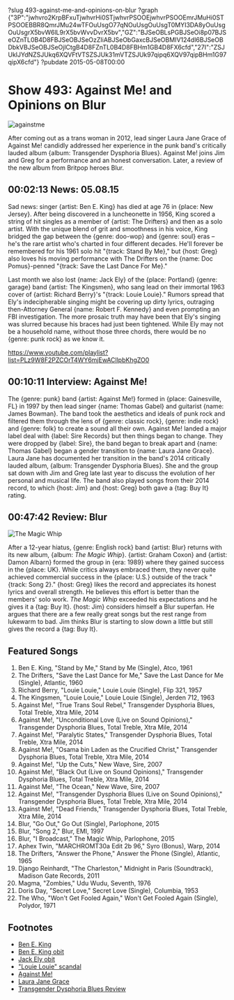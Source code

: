 ?slug 493-against-me-and-opinions-on-blur
?graph {"3P":"jwhvro2KrpBFxuTjwhvrHi0STjwhvrPSOOEjwhvrPSOOEmrJMuHi0STPSOOEBBR8QmrJMu24wTFOuUsgO77qNOuUsgOuUsgT0MYI3DA8yOuUsgOuUsgrX5bvW6lL9rX5bvWvvDvrX5bv","GZ":"BJSeOBLsPGBJSeOi8p07BJSeOZnTL0B4D8FBJSeOBJSeOzZIiABJSeObGaxcBJSeOBMIV124dl6BJSeOBDbkVBJSeOBJSeOjlCtgB4D8FZnTL0B4D8FBHm1GB4D8FX6cfd","27I":"ZSJUklJYdNZSJUkq6XQVFtVTSZSJUk31mVTZSJUk97qipq6XQV97qipBHm1G97qipX6cfd"}
?pubdate 2015-05-08T00:00

# Show 493: Against Me! and Opinions on Blur

![againstme](//static.soundopinions.org/images/2015/againstme_web.jpg)

After coming out as a trans woman in 2012, lead singer Laura Jane Grace of Against Me! candidly addressed her experience in the punk band's critically lauded album {album: Transgender Dysphoria Blues}. Against Me! joins Jim and Greg for a performance and an honest conversation. Later, a review of the new album from Britpop heroes Blur.


## 00:02:13 News: 05.08.15

Sad news: singer {artist: Ben E. King} has died at age 76 in {place: New Jersey}. After being discovered in a luncheonette in 1956, King scored a string of hit singles as a member of {artist: The Drifters} and then as a solo artist. With the unique blend of grit and smoothness in his voice, King bridged the gap between the {genre: doo-wop} and {genre: soul} eras – he's the rare artist who's charted in four different decades. He'll forever be remembered for his 1961 solo hit "{track: Stand By Me}," but {host: Greg} also loves his moving performance with The Drifters on the {name: Doc Pomus}-penned "{track: Save the Last Dance For Me}."

Last month we also lost {name: Jack Ely} of the {place: Portland} {genre: garage} band {artist: The Kingsmen}, who sang lead on their immortal 1963 cover of {artist: Richard Berry}'s "{track: Louie Louie}." Rumors spread that Ely's indecipherable singing might be covering up dirty lyrics, outraging then-Attorney General {name: Robert F. Kennedy} and even prompting an FBI investigation. The more prosaic truth may have been that Ely's singing was slurred because his braces had just been tightened. While Ely may not be a household name, without those three chords, there would be no {genre: punk rock} as we know it.

https://www.youtube.com/playlist?list=PLz9W8F2PZCOrT4WY6mjEwACllpbKhgZO0

## 00:10:11 Interview: Against Me!
The {genre: punk} band {artist: Against Me!} formed in {place: Gainesville, FL} in 1997 by then lead singer {name: Thomas Gabel} and guitarist {name: James Bowman}. The band took the aesthetics and ideals of punk rock and filtered them through the lens of {genre: classic rock}, {genre: indie rock} and {genre: folk} to create a sound all their own. Against Me! landed a major label deal with {label: Sire Records} but then things began to change. They were dropped by {label: Sire}, the band began to break apart and {name: Thomas Gabel} began a gender transition to {name: Laura Jane Grace}. Laura Jane has documented her transition in the band's 2014 critically lauded album, {album: Transgender Dysphoria Blues}. She and the group sat down with Jim and Greg late last year to discuss the evolution of her personal and musical life. The band also played songs from their 2014 record, to which {host: Jim} and {host: Greg} both gave a {tag: Buy It} rating.


## 00:47:42 Review: Blur
![The Magic Whip](http://is4.mzstatic.com/image/pf/us/r30/Music1/v4/97/2c/26/972c2611-d141-f970-43b3-bb93be4a5dee/825646132881.600x600-75.jpg "528564/966943210")

After a 12-year hiatus, {genre: English rock} band {artist: Blur} returns with its new album, {album: *The Magic Whip*}. {artist: Graham Coxon} and {artist: Damon Albarn} formed the group in {era: 1989} where they gained success in the {place: UK}. While critics always embraced them, they never quite achieved commercial success in the {place: U.S.} outside of the track "{track: Song 2}." {host: Greg} likes the record and appreciates its honest lyrics and overall strength. He believes this effort is better than the members' solo work. *The Magic Whip* exceeded his expectations and he gives it a {tag: Buy It}. {host: Jim} considers himself a Blur superfan. He argues that there are a few really great songs but the rest range from lukewarm to bad. Jim thinks Blur is starting to slow down a little but still gives the record a {tag: Buy It}. 


## Featured Songs
1. Ben E. King, "Stand by Me," Stand by Me (Single), Atco, 1961 
1. The Drifters, "Save the Last Dance for Me," Save the Last Dance for Me (Single), Atlantic, 1960
1. Richard Berry, "Louie Louie," Louie Louie (Single), Flip 321, 1957 
1. The Kingsmen, "Louie Louie," Louie Louie (Single), Jerden 712, 1963 
1. Against Me!, "True Trans Soul Rebel," Transgender Dysphoria Blues, Total Treble, Xtra Mile, 2014 
1. Against Me!, "Unconditional Love (Live on Sound Opinions)," Transgender Dysphoria Blues, Total Treble, Xtra Mile, 2014 
1. Against Me!, "Paralytic States," Transgender Dysphoria Blues, Total Treble, Xtra Mile, 2014 
1. Against Me!, "Osama bin Laden as the Crucified Christ," Transgender Dysphoria Blues, Total Treble, Xtra Mile, 2014 
1. Against Me!, "Up the Cuts," New Wave, Sire, 2007 
1. Against Me!, "Black Out (Live on Sound Opinions)," Transgender Dysphoria Blues, Total Treble, Xtra Mile, 2014 
1. Against Me!, "The Ocean," New Wave, Sire, 2007 
1. Against Me!, "Transgender Dysphoria Blues (Live on Sound Opinions)," Transgender Dysphoria Blues, Total Treble, Xtra Mile, 2014
1. Against Me!, "Dead Friends," Transgender Dysphoria Blues, Total Treble, Xtra Mile, 2014 
1. Blur, "Go Out," Go Out (Single), Parlophone, 2015 
1. Blur, "Song 2," Blur, EMI, 1997 
1. Blur, "I Broadcast," The Magic Whip, Parlophone, 2015 
1. Aphex Twin, "MARCHROMT30a Edit 2b 96," Syro (Bonus), Warp, 2014
1. The Drifters, "Answer the Phone," Answer the Phone (Single), Atlantic, 1965 
1. Django Reinhardt, "The Charleston," Midnight in Paris (Soundtrack), Madison Gate Records, 2011 
1. Magma, "Zombies," Udu Wudu, Seventh, 1976 
1. Doris Day, "Secret Love," Secret Love (Single), Columbia, 1953 
1. The Who, "Won't Get Fooled Again," Won't Get Fooled Again (Single), Polydor, 1971 


## Footnotes
- [Ben E. King](http://www.beneking.info/)
- [Ben E. King obit](http://www.nytimes.com/2015/05/02/arts/music/ben-e-king-soulful-singer-with-the-drifters-dies-at-76.html)
- [Jack Ely obit](http://www.rollingstone.com/music/news/jack-ely-louie-louie-singer-and-former-kingsmen-member-dead-at-71-20150428)
- ["Louie Louie" scandal](http://www.newyorker.com/culture/cultural-comment/jack-ely-louie-louie-the-dirtiest-song-of-the-sixties)
- [Against Me!](http://www.againstme.net/)
- [Laura Jane Grace](https://twitter.com/laurajanegrace)
- [Transgender Dysphoria Blues Review](http://www.soundopinions.org/show/428/#transgenderdysphoriablues)
